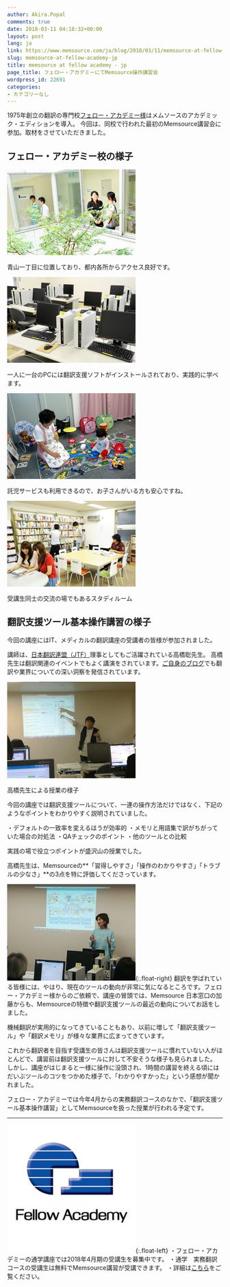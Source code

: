 ```yaml
---
author: Akira.Popal
comments: true
date: 2018-03-11 04:18:32+00:00
layout: post
lang: ja
link: https://www.memsource.com/ja/blog/2018/03/11/memsource-at-fellow-academy-jp/
slug: memsource-at-fellow-academy-jp
title: memsource at fellow academy - jp
page_title: フェロー・アカデミーにてMemsource操作講習会
wordpress_id: 22691
categories:
- カテゴリーなし
---
```


1975年創立の翻訳の専門校[フェロー・アカデミー様](https://www.fellow-academy.com/fellow/pages/index.jsp)はメムソースのアカデミック・エディションを導入。
今回は、同校で行われた最初のMemsource講習会に参加。取材をさせていただきました。

<!-- more -->

## フェロー・アカデミー校の様子

[![校舎の様子](/uploads/2018/03/midori-300x200.jpg)](/uploads/2018/03/midori.jpg)

青山一丁目に位置しており、都内各所からアクセス良好です。

[![教室の様子](/uploads/2018/03/PCs-300x200.jpg)](/uploads/2018/03/PCs.jpg)

一人に一台のPCには翻訳支援ソフトがインストールされており、実践的に学べます。

[![託児所の様子](/uploads/2018/03/guide_06-1-300x200.jpg)](/uploads/2018/03/guide_06-1.jpg)

託児サービスも利用できるので、お子さんがいる方も安心ですね。

[![自習室の様子](/uploads/2018/03/study-room-300x200.jpg)](/uploads/2018/03/study-room.jpg)

受講生同士の交流の場でもあるスタディルーム

## 翻訳支援ツール基本操作講習の様子

今回の講座にはIT、メディカルの翻訳講座の受講者の皆様が参加されました。

講師は、[日本翻訳連盟（JTF）](http://www.jtf.jp/)理事としてもご活躍されている高橋聡先生。 高橋先生は翻訳関連のイベントでもよく講演をされています。[ご自身のブログ](http://baldhatter.txt-nifty.com/misc/)でも翻訳や業界についての深い洞察を発信されています。

[![高橋講師による授業の様子](/uploads/2018/03/IMG_20180226_195021-300x225.jpg)](/uploads/2018/03/IMG_20180226_195021.jpg)

高橋先生による授業の様子

今回の講座では翻訳支援ツールについて、一連の操作方法だけではなく、下記のようなポイントをわかりやすく説明されていました。

・デフォルトの一致率を変えるほうが効率的
・メモリと用語集で訳がちがっていた場合の対処法
・QAチェックのポイント
・他のツールとの比較

実践の場で役立つポイントが盛沢山の授業でした。

高橋先生は、Memsourceの**「習得しやすさ」「操作のわかりやすさ」「トラブルの少なさ」**の3点を特に評価してくださっています。

[![Memsource加藤からのご挨拶](/uploads/2018/03/kato-at-fellow-academy-300x225.jpg)](/uploads/2018/03/kato-at-fellow-academy.jpg){:.float-right} 翻訳を学ばれている皆様には、やはり、現在のツールの動向が非常に気になるところです。フェロー・アカデミー様からのご依頼で、講座の冒頭では、Memsource 日本窓口の加藤からも、Memsourceの特徴や翻訳支援ツールの最近の動向についてお話をしました。

機械翻訳が実用的になってきていることもあり、以前に増して「翻訳支援ツール」や「翻訳メモリ」が様々な業界に広まってきています。

これから翻訳者を目指す受講生の皆さんは翻訳支援ツールに慣れていない人がほとんどで、講習前は翻訳支援ツールに対して不安そうな様子も見られました。
しかし、講座がはじまると一様に操作に没頭され、1時間の講習を終える頃にはだいぶツールのコツをつかめた様子で、「わかりやすかった」という感想が聞かれました。

フェロー・アカデミーでは今年4月からの実務翻訳コースのなかで、「翻訳支援ツール基本操作講習」としてMemsourceを扱った授業が行われる予定です。

* * *

[![翻訳の専門校フェロー・アカデミー](/uploads/2018/03/fellowlogo-300x300.jpg)](/uploads/2018/03/fellowlogo.jpg){:.float-left}
・フェロー・アカデミーの通学講座では2018年4月期の受講生を募集中です。
・通学　実務翻訳コースの受講生は無料でMemsource講習が受講できます。
・詳細は[こちら](https://www.fellow-academy.com/fellow/pages/index.jsp)をご覧ください。
